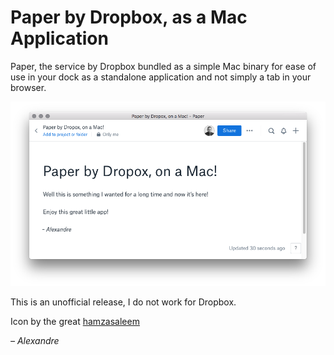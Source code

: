# Paper by Dropbox, as a Mac Application
Paper, the service by Dropbox bundled as a simple Mac binary for ease of use in your dock as a standalone application and not simply a tab in your browser.

![Screenshot](/screenshot.png)

This is an unofficial release, I do not work for Dropbox.

Icon by the great [hamzasaleem](http://hamzasaleem.deviantart.com/art/Dropbox-V1-Icon-for-Mac-OS-X-421446366)

*– Alexandre*
